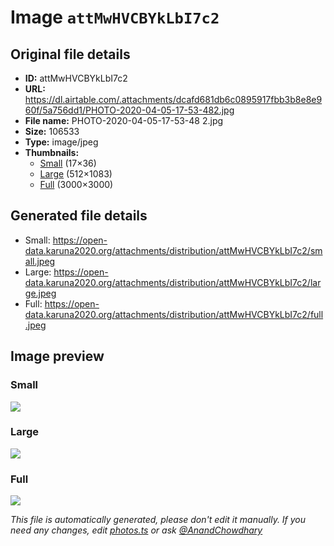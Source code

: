 # Image `attMwHVCBYkLbI7c2`

## Original file details

- **ID:** attMwHVCBYkLbI7c2
- **URL:** https://dl.airtable.com/.attachments/dcafd681db6c0895917fbb3b8e8e960f/5a756dd1/PHOTO-2020-04-05-17-53-482.jpg
- **File name:** PHOTO-2020-04-05-17-53-48 2.jpg
- **Size:** 106533
- **Type:** image/jpeg
- **Thumbnails:**
  - [Small](https://dl.airtable.com/.attachmentThumbnails/12751c18127e7a1867fc4e130d52688c/8a05ec2d) (17×36)
  - [Large](https://dl.airtable.com/.attachmentThumbnails/bd1a8313c3f7fd6361ef92ac4516e728/1316a86a) (512×1083)
  - [Full](https://dl.airtable.com/.attachmentThumbnails/09faeab44dbdfb3d97416553ea9d01cc/77a70e1e) (3000×3000)

## Generated file details

- Small: https://open-data.karuna2020.org/attachments/distribution/attMwHVCBYkLbI7c2/small.jpeg
- Large: https://open-data.karuna2020.org/attachments/distribution/attMwHVCBYkLbI7c2/large.jpeg
- Full: https://open-data.karuna2020.org/attachments/distribution/attMwHVCBYkLbI7c2/full.jpeg

## Image preview

### Small

![](https://open-data.karuna2020.org/attachments/distribution/attMwHVCBYkLbI7c2/small.jpeg)

### Large

![](https://open-data.karuna2020.org/attachments/distribution/attMwHVCBYkLbI7c2/large.jpeg)

### Full

![](https://open-data.karuna2020.org/attachments/distribution/attMwHVCBYkLbI7c2/full.jpeg)

_This file is automatically generated, please don't edit it manually. If you need any changes, edit [photos.ts](/photos.ts) or ask [@AnandChowdhary](https://github.com/AnandChowdhary)_

